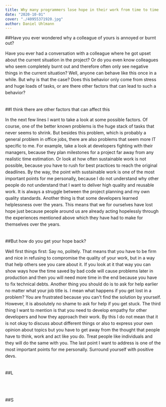 ```yaml
---
title: Why many programmers lose hope in their work from time to time
date: "2020-10-01"
cover: "./40955371920.jpg"
author: Daniel Uhlmann
---
```


##Have you ever wondered why a colleague of yours is annoyed or burnt out?

<p style = "line-height: 1.5;">
Have you ever had a conversation with a colleague where he got upset about the current situation in the project? Or do you even know colleagues who seem completely burnt out and therefore often only see negative things in the current situation? Well, anyone can behave like this once in a while. But why is that the case? Does this behavior only come from stress and huge loads of tasks, or are there other factors that can lead to such a behavior? <br></br></p>

##I think there are other factors that can affect this

<p style = "line-height: 1.5;">
In the next few lines I want to take a look at some possible factors. Of course, one of the better known problems is the huge stack of tasks that never seems to shrink. But besides this problem, which is probably a general problem in office jobs, there are also problems that seem more IT specific to me. For example, take a look at developers fighting with their managers, because they plan milestones for a project far away from any realistic time estimation. Or look at how often sustainable work is not possible, because you have to rush for best practices to reach the original deadlines. By the way, the point with sustainable work is one of the most important points for me personally, because I do not understand why other people do not understand that I want to deliver high quality and reusable work. It is always a struggle between the project planning and my own quality standards. Another thing is that some developers learned helplessness over the years. This means that we for ourselves have lost hope just because people around us are already acting hopelessly through the experiences mentioned above which they have had to make for themselves over the years.
<br></br></p>

##But how do you get your hope back?

<p style = "line-height: 1.5;">
Well first things first: Say no, politely.
That means that you have to be firm and nice in refusing to compromise the quality of your work, but in a way that help others see you care about it. If you look at it that way you can show ways how the time saved by bad code will cause problems later in production and then you will need more time in the end because you have to fix technical debts. Another thing you should do is to ask for help earlier no matter what your job title is. I mean what happens if you get lost in a problem? You are frustrated because you can't find the solution by yourself. However, it is absolutely no shame to ask for help if you get stuck. The third thing I want to mention is that you need to develop empathy for other developers and how they approach their work. By this I do not mean that it is not okay to discuss about different things or also to express your own opinion about topics but you have to get away from the thought that people have to think, work and act like you do. Treat people like individuals and they will do the same with you. The last point I want to address is one of the most important points for me personally. Surround yourself with positive devs.
<br></br></p>

##L

<p style = "line-height: 1.5;">
<br></br></p>

##S
